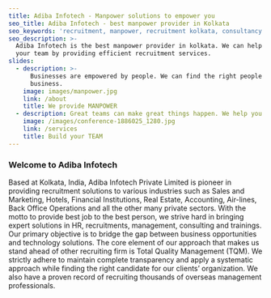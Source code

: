 ```yaml
---
title: Adiba Infotech - Manpower solutions to empower you
seo_title: Adiba Infotech - best manpower provider in Kolkata
seo_keywords: 'recruitment, manpower, recruitment kolkata, consultancy'
seo_description: >-
  Adiba Infotech is the best manpower provider in kolkata. We can help you build
  your team by providing efficient recruitment services.
slides:
  - description: >-
      Businesses are empowered by people. We can find the right people for your
      business.
    image: images/manpower.jpg
    link: /about
    title: We provide MANPOWER
  - description: Great teams can make great things happen. We help you build that TEAM.
    image: /images/conference-1886025_1280.jpg
    link: /services
    title: Build your TEAM
---
```

### Welcome to Adiba Infotech
Based at Kolkata, India, Adiba Infotech Private Limited is pioneer in providing recruitment solutions to various industries such as Sales and Marketing, Hotels, Financial Institutions, Real Estate, Accounting, Air-lines, Back Office Operations and all the other many private sectors. With the motto to provide best job to the best person, we strive hard in bringing expert solutions in HR, recruitments, management, consulting and trainings. Our primary objective is to bridge the gap between business opportunities and technology solutions. The core element of our approach that makes us stand ahead of other recruiting firm is Total Quality Management (TQM). We strictly adhere to maintain complete transparency and apply a systematic approach while finding the right candidate for our clients’ organization. We also have a proven record of recruiting thousands of overseas management professionals.

